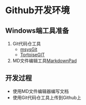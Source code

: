 # Github开发环境

## Windows端工具准备

1. Git代码仓工具
    - [msysGit](https://git-for-windows.github.io/)
    - [TortoiseGIT](https://tortoisegit.org/)
2. MD文件编辑工具[MarkdownPad](http://markdownpad.com/download.html)

## 开发过程

- 使用MD文件编辑器编写文档
- 使用Git代码仓工具上传到Github上
